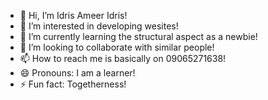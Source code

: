- 👋 Hi, I’m Idris Ameer Idris!
- 👀 I’m interested in developing wesites!
- 🌱 I’m currently learning the structural aspect as a newbie!
- 💞️ I’m looking to collaborate with similar people!
- 📫 How to reach me is basically on 09065271638!
- 😄 Pronouns: I am a learner!
- ⚡ Fun fact: Togetherness!

<!---
ameeridris01/ameeridris01 is a ✨ special ✨ repository because its `README.md` (this file) appears on your GitHub profile.
You can click the Preview link to take a look at your changes.
--->
